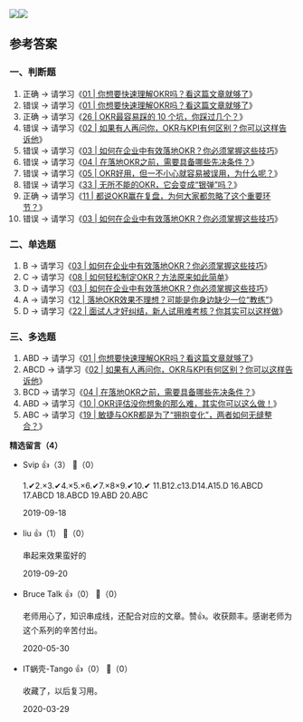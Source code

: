 ![](https://static001.geekbang.org/resource/image/4a/72/4a01dfb1edb7c0c9005da23306d7e572.jpeg?wh=1080%2A2880)![](https://static001.geekbang.org/resource/image/bf/3a/bf033c1c44e362155f6fe0a5e4d24a3a.jpeg?wh=1080%2A11520)

## 参考答案

### 一、判断题

01. 正确 → 请学习《[01 | 你想要快速理解OKR吗？看这篇文章就够了](https://time.geekbang.org/column/article/103858)》
02. 错误 → 请学习《[01 | 你想要快速理解OKR吗？看这篇文章就够了](https://time.geekbang.org/column/article/103858)》
03. 正确 → 请学习《[26 | OKR最容易踩的 10 个坑，你踩过几个？](https://time.geekbang.org/column/article/128058)》
04. 错误 → 请学习《[02 | 如果有人再问你，OKR与KPI有何区别？你可以这样告诉他](https://time.geekbang.org/column/article/103986)》
05. 错误 → 请学习《[03 | 如何在企业中有效落地OKR？你必须掌握这些技巧](https://time.geekbang.org/column/article/104370https://time.geekbang.org/column/article/104911)》
06. 错误 → 请学习《[04 | 在落地OKR之前，需要具备哪些先决条件？](https://time.geekbang.org/column/article/104433)》
07. 错误 → 请学习《[05 | OKR好用，但一不小心就容易被误用，为什么呢？](https://time.geekbang.org/column/article/104911)》
08. 错误 → 请学习《[33 | 无所不能的OKR，它会变成“银弹”吗？](https://time.geekbang.org/column/article/135631)》
09. 正确 → 请学习《[11 | 都说OKR赢在复盘，为何大家都忽略了这个重要环节？](https://time.geekbang.org/column/article/107932)》
10. 错误 → 请学习《[03 | 如何在企业中有效落地OKR？你必须掌握这些技巧](https://time.geekbang.org/column/article/104370https://time.geekbang.org/column/article/104911)》

### 二、单选题

1. B → 请学习《[03 | 如何在企业中有效落地OKR？你必须掌握这些技巧](https://time.geekbang.org/column/article/104370https://time.geekbang.org/column/article/104911)》
2. C → 请学习《[08 | 如何轻松制定OKR？方法原来如此简单](https://time.geekbang.org/column/article/107914)》
3. D → 请学习《[03 | 如何在企业中有效落地OKR？你必须掌握这些技巧](https://time.geekbang.org/column/article/104370)》
4. A → 请学习《[12 | 落地OKR效果不理想？可能是你身边缺少一位“教练”](https://time.geekbang.org/column/article/110514)》
5. D → 请学习《[22 | 面试人才好纠结，新人试用难考核？你其实可以这样做](https://time.geekbang.org/column/article/119619)》

### 三、多选题

1. ABD → 请学习《[01 | 你想要快速理解OKR吗？看这篇文章就够了](https://time.geekbang.org/column/article/103858)》
2. ABCD → 请学习《[02 | 如果有人再问你，OKR与KPI有何区别？你可以这样告诉他](https://time.geekbang.org/column/article/103986)》
3. BCD → 请学习《[04 | 在落地OKR之前，需要具备哪些先决条件？](https://time.geekbang.org/column/article/104433)》
4. ABD → 请学习《[10 | OKR评估没你想象的那么难，其实你可以这么做！](https://time.geekbang.org/column/article/107931)》
5. ABC → 请学习《[19 | 敏捷与OKR都是为了“拥抱变化”，两者如何无缝整合？](https://time.geekbang.org/column/article/117125)》
<div><strong>精选留言（4）</strong></div><ul>
<li><span>Svip</span> 👍（3） 💬（0）<p>1.✔2.×3.✔4.×5.×6.✔7.×8×9.✔10.✔
11.B12.c13.D14.A15.D
16.ABCD 17.ABCD 18.ABCD 19.ABD 20.ABC</p>2019-09-18</li><br/><li><span>liu</span> 👍（1） 💬（0）<p>串起来效果蛮好的</p>2019-09-20</li><br/><li><span>Bruce Talk</span> 👍（0） 💬（0）<p>老师用心了，知识串成线，还配合对应的文章。赞👍。收获颇丰。感谢老师为这个系列的辛苦付出。</p>2020-05-30</li><br/><li><span>IT蜗壳-Tango</span> 👍（0） 💬（0）<p>收藏了，以后复习用。</p>2020-03-29</li><br/>
</ul>